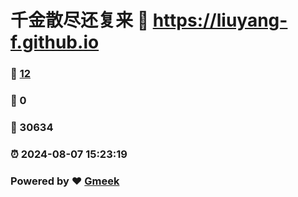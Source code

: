 # 千金散尽还复来 :link: https://liuyang-f.github.io 
### :page_facing_up: [12](https://liuyang-f.github.io/tag.html) 
### :speech_balloon: 0 
### :hibiscus: 30634 
### :alarm_clock: 2024-08-07 15:23:19 
### Powered by :heart: [Gmeek](https://github.com/Meekdai/Gmeek)
